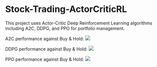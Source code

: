 # Stock-Trading-ActorCriticRL

This project uses Actor-Critic Deep Reinforcement Learning algorithms including A2C, DDPG, and PPO for portfolio management.

A2C performance against Buy & Hold:
![](https://github.com/matinaghaei/Stock-Trading-ActorCriticRL/blob/master/plots/a2c/12_testing.png?raw=true)

DDPG performance against Buy & Hold:
![](https://github.com/matinaghaei/Stock-Trading-ActorCriticRL/blob/master/plots/ddpg/92_testing.png?raw=true)

PPO performance against Buy & Hold:
![](https://github.com/matinaghaei/Stock-Trading-ActorCriticRL/blob/master/plots/ppo/112_testing.png?raw=true)
